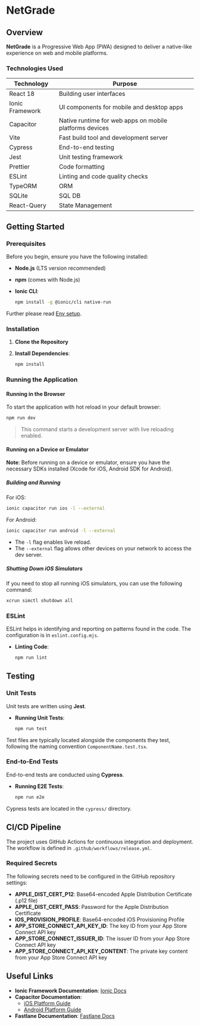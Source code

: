 # NetGrade

## Overview

**NetGrade** is a Progressive Web App (PWA) designed to deliver a native-like experience on web and mobile platforms.

### Technologies Used

| **Technology**  | **Purpose**                                             |
|-----------------|---------------------------------------------------------|
| React 18        | Building user interfaces                                |
| Ionic Framework | UI components for mobile and desktop apps               |
| Capacitor       | Native runtime for web apps on mobile platforms devices |
| Vite            | Fast build tool and development server                  |
| Cypress         | End-to-end testing                                      |
| Jest            | Unit testing framework                                  |
| Prettier        | Code formatting                                         |
| ESLint          | Linting and code quality checks                         |
| TypeORM         | ORM                                                     |
| SQLite          | SQL DB                                                  |
| React-Query     | State Management                                        |

## Getting Started

### Prerequisites

Before you begin, ensure you have the following installed:

- **Node.js** (LTS version recommended)
- **npm** (comes with Node.js)
- **Ionic CLI**:

  ```bash
  npm install -g @ionic/cli native-run
  ```

Further please read [Env setup](https://capacitorjs.com/docs/getting-started/environment-setup).

### Installation

1. **Clone the Repository**

2. **Install Dependencies**:

   ```bash
   npm install
   ```

### Running the Application

#### Running in the Browser

To start the application with hot reload in your default browser:

```bash
npm run dev
```

> This command starts a development server with live reloading enabled.

#### Running on a Device or Emulator

**Note**: Before running on a device or emulator, ensure you have the necessary SDKs installed (Xcode for iOS, Android
SDK for Android).

##### Building and Running

For iOS:

```bash
ionic capacitor run ios -l --external
```

For Android:

```bash
ionic capacitor run android -l --external
```

- The `-l` flag enables live reload.
- The `--external` flag allows other devices on your network to access the dev server.

##### Shutting Down iOS Simulators

If you need to stop all running iOS simulators, you can use the following command:

```bash
xcrun simctl shutdown all
```

### ESLint

ESLint helps in identifying and reporting on patterns found in the code. The configuration is in `eslint.config.mjs`.

- **Linting Code**:

  ```bash
  npm run lint
  ```

## Testing

### Unit Tests

Unit tests are written using **Jest**.

- **Running Unit Tests**:

  ```bash
  npm run test
  ```

Test files are typically located alongside the components they test, following the naming convention
`ComponentName.test.tsx`.

### End-to-End Tests

End-to-end tests are conducted using **Cypress**.

- **Running E2E Tests**:

  ```bash
  npm run e2e
  ```

Cypress tests are located in the `cypress/` directory.

## CI/CD Pipeline

The project uses GitHub Actions for continuous integration and deployment. The workflow is defined in `.github/workflows/release.yml`.

### Required Secrets

The following secrets need to be configured in the GitHub repository settings:

- **APPLE_DIST_CERT_P12**: Base64-encoded Apple Distribution Certificate (.p12 file)
- **APPLE_DIST_CERT_PASS**: Password for the Apple Distribution Certificate
- **IOS_PROVISION_PROFILE**: Base64-encoded iOS Provisioning Profile
- **APP_STORE_CONNECT_API_KEY_ID**: The key ID from your App Store Connect API key
- **APP_STORE_CONNECT_ISSUER_ID**: The issuer ID from your App Store Connect API key
- **APP_STORE_CONNECT_API_KEY_CONTENT**: The private key content from your App Store Connect API key

## Useful Links

- **Ionic Framework Documentation**: [Ionic Docs](https://ionicframework.com/docs)
- **Capacitor Documentation**:
  - [iOS Platform Guide](https://capacitorjs.com/docs/ios)
  - [Android Platform Guide](https://capacitorjs.com/docs/android)
- **Fastlane Documentation**: [Fastlane Docs](https://docs.fastlane.tools/)
